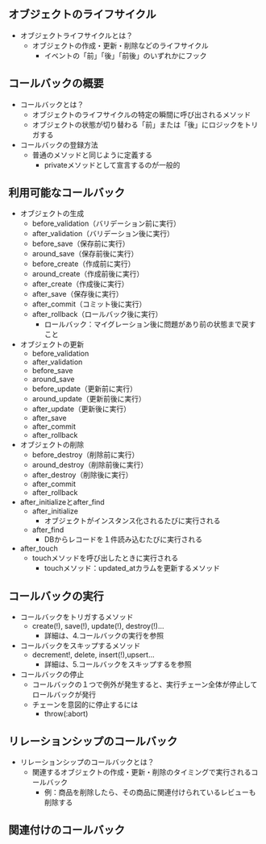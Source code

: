 ##  オブジェクトのライフサイクル
- オブジェクトライフサイクルとは？
  - オブジェクトの作成・更新・削除などのライフサイクル
    - イベントの「前」「後」「前後」のいずれかにフック

##  コールバックの概要
- コールバックとは？
  - オブジェクトのライフサイクルの特定の瞬間に呼び出されるメソッド
  - オブジェクトの状態が切り替わる「前」または「後」にロジックをトリガする
- コールバックの登録方法
  - 普通のメソッドと同じように定義する
    - privateメソッドとして宣言するのが一般的

##  利用可能なコールバック
- オブジェクトの生成
  - before_validation（バリデーション前に実行）
  - after_validation（バリデーション後に実行）
  - before_save（保存前に実行）
  - around_save（保存前後に実行）
  - before_create（作成前に実行）
  - around_create（作成前後に実行）
  - after_create（作成後に実行）
  - after_save（保存後に実行）
  - after_commit（コミット後に実行）
  - after_rollback（ロールバック後に実行）
    - ロールバック：マイグレーション後に問題があり前の状態まで戻すこと
- オブジェクトの更新
  - before_validation
  - after_validation
  - before_save
  - around_save
  - before_update（更新前に実行）
  - around_update（更新前後に実行）
  - after_update（更新後に実行）
  - after_save
  - after_commit
  - after_rollback
- オブジェクトの削除
  - before_destroy（削除前に実行）
  - around_destroy（削除前後に実行）
  - after_destroy（削除後に実行）
  - after_commit
  - after_rollback
- after_initializeとafter_find
  - after_initialize
    - オブジェクトがインスタンス化されるたびに実行される
  - after_find
    - DBからレコードを１件読み込むたびに実行される
- after_touch
  - touchメソッドを呼び出したときに実行される
    - touchメソッド：updated_atカラムを更新するメソッド

## コールバックの実行
- コールバックをトリガするメソッド
  - create(!), save(!), update(!), destroy(!)...
    - 詳細は、4.コールバックの実行を参照
- コールバックをスキップするメソッド
  - decrement!, delete, insert(!),upsert...
    - 詳細は、5.コールバックをスキップするを参照
- コールバックの停止
  - コールバックの１つで例外が発生すると、実行チェーン全体が停止してロールバックが発行
  - チェーンを意図的に停止するには
    - throw(:abort)

## リレーションシップのコールバック
- リレーションシップのコールバックとは？
  - 関連するオブジェクトの作成・更新・削除のタイミングで実行されるコールバック
    - 例：商品を削除したら、その商品に関連付けられているレビューも削除する

## 関連付けのコールバック
